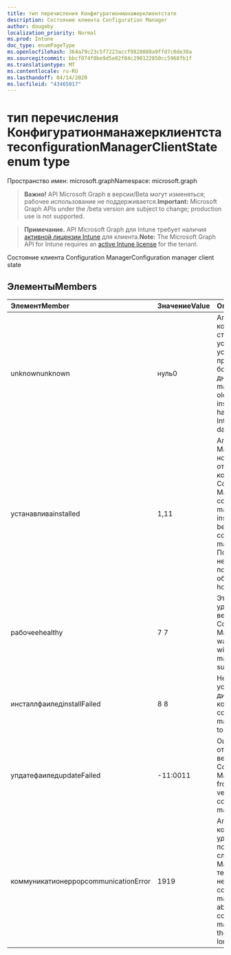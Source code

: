 ```yaml
---
title: тип перечисления Конфигуратионманажерклиентстате
description: Состояние клиента Configuration Manager
author: dougeby
localization_priority: Normal
ms.prod: Intune
doc_type: enumPageType
ms.openlocfilehash: 364a79c23c5f7223accf9828089a9ffd7c0de30a
ms.sourcegitcommit: bbcf074f0be9d5e02f84c290122850cc5968fb1f
ms.translationtype: MT
ms.contentlocale: ru-RU
ms.lasthandoff: 04/14/2020
ms.locfileid: "43465017"
---
```

# <a name="configurationmanagerclientstate-enum-type"></a><span data-ttu-id="5cea8-103">тип перечисления Конфигуратионманажерклиентстате</span><span class="sxs-lookup"><span data-stu-id="5cea8-103">configurationManagerClientState enum type</span></span>

<span data-ttu-id="5cea8-104">Пространство имен: microsoft.graph</span><span class="sxs-lookup"><span data-stu-id="5cea8-104">Namespace: microsoft.graph</span></span>

> <span data-ttu-id="5cea8-105">**Важно!** API Microsoft Graph в версии/Beta могут изменяться; рабочее использование не поддерживается.</span><span class="sxs-lookup"><span data-stu-id="5cea8-105">**Important:** Microsoft Graph APIs under the /beta version are subject to change; production use is not supported.</span></span>

> <span data-ttu-id="5cea8-106">**Примечание.** API Microsoft Graph для Intune требует наличия [активной лицензии Intune](https://go.microsoft.com/fwlink/?linkid=839381) для клиента.</span><span class="sxs-lookup"><span data-stu-id="5cea8-106">**Note:** The Microsoft Graph API for Intune requires an [active Intune license](https://go.microsoft.com/fwlink/?linkid=839381) for the tenant.</span></span>

<span data-ttu-id="5cea8-107">Состояние клиента Configuration Manager</span><span class="sxs-lookup"><span data-stu-id="5cea8-107">Configuration manager client state</span></span>

## <a name="members"></a><span data-ttu-id="5cea8-108">Элементы</span><span class="sxs-lookup"><span data-stu-id="5cea8-108">Members</span></span>
|<span data-ttu-id="5cea8-109">Элемент</span><span class="sxs-lookup"><span data-stu-id="5cea8-109">Member</span></span>|<span data-ttu-id="5cea8-110">Значение</span><span class="sxs-lookup"><span data-stu-id="5cea8-110">Value</span></span>|<span data-ttu-id="5cea8-111">Описание</span><span class="sxs-lookup"><span data-stu-id="5cea8-111">Description</span></span>|
|:---|:---|:---|
|<span data-ttu-id="5cea8-112">unknown</span><span class="sxs-lookup"><span data-stu-id="5cea8-112">unknown</span></span>|<span data-ttu-id="5cea8-113">нуль</span><span class="sxs-lookup"><span data-stu-id="5cea8-113">0</span></span>|<span data-ttu-id="5cea8-114">Агент диспетчера конфигурации старше 1806 или не установлен, или это устройство не проверялось в Intune более 30 дней.</span><span class="sxs-lookup"><span data-stu-id="5cea8-114">Configuration manager agent is older than 1806 or not installed or this device has not checked into Intune for over 30 days.</span></span>|
|<span data-ttu-id="5cea8-115">устанавлива</span><span class="sxs-lookup"><span data-stu-id="5cea8-115">installed</span></span>|<span data-ttu-id="5cea8-116">1,1</span><span class="sxs-lookup"><span data-stu-id="5cea8-116">1</span></span>|<span data-ttu-id="5cea8-117">Агент Configuration Manager установлен, но он еще не отображается в консоли Configuration Manager.</span><span class="sxs-lookup"><span data-stu-id="5cea8-117">The configuration manager agent is installed but may not be showing up in the configuration manager console yet.</span></span> <span data-ttu-id="5cea8-118">Подождите несколько часов, пока оно не будет обновлено.</span><span class="sxs-lookup"><span data-stu-id="5cea8-118">Wait a few hours for it to refresh.</span></span>|
|<span data-ttu-id="5cea8-119">рабочее</span><span class="sxs-lookup"><span data-stu-id="5cea8-119">healthy</span></span>|<span data-ttu-id="5cea8-120">7 </span><span class="sxs-lookup"><span data-stu-id="5cea8-120">7</span></span>|<span data-ttu-id="5cea8-121">Этому устройству удалось успешно вернуть службу Configuration Manager.</span><span class="sxs-lookup"><span data-stu-id="5cea8-121">This device was able to check in with the configuration manager service successfully.</span></span>|
|<span data-ttu-id="5cea8-122">инсталлфаилед</span><span class="sxs-lookup"><span data-stu-id="5cea8-122">installFailed</span></span>|<span data-ttu-id="5cea8-123">8 </span><span class="sxs-lookup"><span data-stu-id="5cea8-123">8</span></span>|<span data-ttu-id="5cea8-124">Не удалось установить агент диспетчера конфигураций.</span><span class="sxs-lookup"><span data-stu-id="5cea8-124">The configuration manager agent failed to install.</span></span>|
|<span data-ttu-id="5cea8-125">упдатефаилед</span><span class="sxs-lookup"><span data-stu-id="5cea8-125">updateFailed</span></span>|<span data-ttu-id="5cea8-126">-11:00</span><span class="sxs-lookup"><span data-stu-id="5cea8-126">11</span></span>|<span data-ttu-id="5cea8-127">Ошибка обновления от версии x до версии y агента Configuration Manager.</span><span class="sxs-lookup"><span data-stu-id="5cea8-127">The update from version x to version y of the configuration manager agent failed.</span></span> |
|<span data-ttu-id="5cea8-128">коммуникатионеррор</span><span class="sxs-lookup"><span data-stu-id="5cea8-128">communicationError</span></span>|<span data-ttu-id="5cea8-129">19</span><span class="sxs-lookup"><span data-stu-id="5cea8-129">19</span></span>|<span data-ttu-id="5cea8-130">Агенту диспетчера конфигураций удалось подключиться к службе Configuration Manager ранее, но теперь она больше не может.</span><span class="sxs-lookup"><span data-stu-id="5cea8-130">The configuration manager agent was able to reach the configuration manager service in the past but is now no longer able to.</span></span> |



